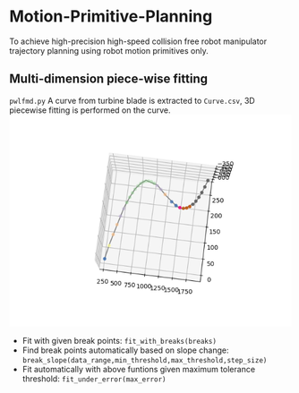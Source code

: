 # Motion-Primitive-Planning
To achieve high-precision high-speed collision free robot manipulator trajectory planning using robot motion primitives only.

## Multi-dimension piece-wise fitting
`pwlfmd.py`
A curve from turbine blade is extracted to `Curve.csv`, 3D piecewise fitting is performed on the curve.
![Fitting Results](result.png)
* Fit with given break points: `fit_with_breaks(breaks)`
* Find break points automatically based on slope change: `break_slope(data_range,min_threshold,max_threshold,step_size)`
* Fit automatically with above funtions given maximum tolerance threshold: `fit_under_error(max_error)`

